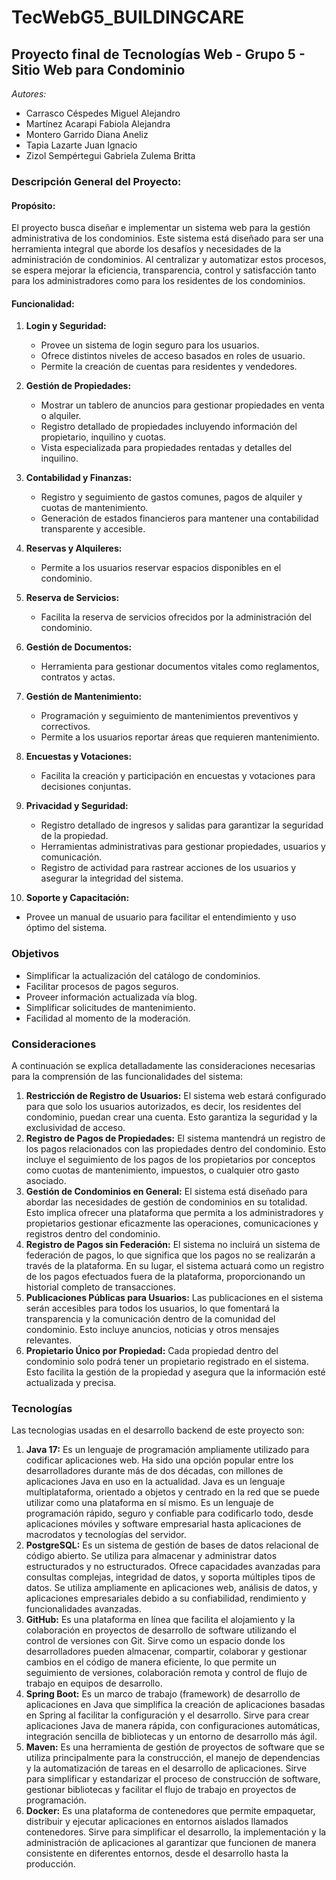 # TecWebG5_BUILDINGCARE

## Proyecto final de Tecnologías Web - Grupo 5 - Sitio Web para Condominio

_Autores:_
- Carrasco Céspedes Miguel Alejandro
- Martínez Acarapi Fabiola Alejandra
- Montero Garrido Diana Aneliz
- Tapia Lazarte Juan Ignacio
- Zizol Sempértegui Gabriela Zulema Britta

### Descripción General del Proyecto:

#### Propósito:
El proyecto busca diseñar e implementar un sistema web para la gestión administrativa de los condominios. Este sistema está diseñado para ser una herramienta integral que aborde los desafíos y necesidades de la administración de condominios. Al centralizar y automatizar estos procesos, se espera mejorar la eficiencia, transparencia, control y satisfacción tanto para los administradores como para los residentes de los condominios.

#### Funcionalidad:

1. **Login y Seguridad:**
   - Provee un sistema de login seguro para los usuarios.
   - Ofrece distintos niveles de acceso basados en roles de usuario.
   - Permite la creación de cuentas para residentes y vendedores.

2. **Gestión de Propiedades:**
   - Mostrar un tablero de anuncios para gestionar propiedades en venta o alquiler.
   - Registro detallado de propiedades incluyendo información del propietario, inquilino y cuotas.
   - Vista especializada para propiedades rentadas y detalles del inquilino.

3. **Contabilidad y Finanzas:**
   - Registro y seguimiento de gastos comunes, pagos de alquiler y cuotas de mantenimiento.
   - Generación de estados financieros para mantener una contabilidad transparente y accesible.

4. **Reservas y Alquileres:**
   - Permite a los usuarios reservar espacios disponibles en el condominio.

5. **Reserva de Servicios:**
   - Facilita la reserva de servicios ofrecidos por la administración del condominio.

6. **Gestión de Documentos:**
   - Herramienta para gestionar documentos vitales como reglamentos, contratos y actas.

7. **Gestión de Mantenimiento:**
   - Programación y seguimiento de mantenimientos preventivos y correctivos.
   - Permite a los usuarios reportar áreas que requieren mantenimiento.

8. **Encuestas y Votaciones:**
   - Facilita la creación y participación en encuestas y votaciones para decisiones conjuntas.

9. **Privacidad y Seguridad:**
   - Registro detallado de ingresos y salidas para garantizar la seguridad de la propiedad.
   - Herramientas administrativas para gestionar propiedades, usuarios y comunicación.
   - Registro de actividad para rastrear acciones de los usuarios y asegurar la integridad del sistema.

10. **Soporte y Capacitación:**
   - Provee un manual de usuario para facilitar el entendimiento y uso óptimo del sistema.
     

### Objetivos

- Simplificar la actualización del catálogo de condominios.
- Facilitar procesos de pagos seguros.
- Proveer información actualizada vía blog.
- Simplificar solicitudes de mantenimiento.
- Facilidad al momento de la moderación.

### Consideraciones

A continuación se explica detalladamente las consideraciones necesarias para la comprensión de las funcionalidades del sistema:

1. **Restricción de Registro de Usuarios:** El sistema web estará configurado para que solo los usuarios autorizados, es decir, los residentes del condominio, puedan crear una cuenta. Esto garantiza la seguridad y la exclusividad de acceso.
2. **Registro de Pagos de Propiedades:** El sistema mantendrá un registro de los pagos relacionados con las propiedades dentro del condominio. Esto incluye el seguimiento de los pagos de los propietarios por conceptos como cuotas de mantenimiento, impuestos, o cualquier otro gasto asociado.
3. **Gestión de Condominios en General:** El sistema está diseñado para abordar las necesidades de gestión de condominios en su totalidad. Esto implica ofrecer una plataforma que permita a los administradores y propietarios gestionar eficazmente las operaciones, comunicaciones y registros dentro del condominio.
4. **Registro de Pagos sin Federación:** El sistema no incluirá un sistema de federación de pagos, lo que significa que los pagos no se realizarán a través de la plataforma. En su lugar, el sistema actuará como un registro de los pagos efectuados fuera de la plataforma, proporcionando un historial completo de transacciones.
5. **Publicaciones Públicas para Usuarios:** Las publicaciones en el sistema serán accesibles para todos los usuarios, lo que fomentará la transparencia y la comunicación dentro de la comunidad del condominio. Esto incluye anuncios, noticias y otros mensajes relevantes.
6. **Propietario Único por Propiedad:** Cada propiedad dentro del condominio solo podrá tener un propietario registrado en el sistema. Esto facilita la gestión de la propiedad y asegura que la información esté actualizada y precisa.


### Tecnologías

Las tecnologias usadas en el desarrollo backend de este proyecto son:

1. **Java 17:** Es un lenguaje de programación ampliamente utilizado para codificar aplicaciones web. Ha sido una opción popular entre los desarrolladores durante más de dos décadas, con millones de aplicaciones Java en uso en la actualidad. Java es un lenguaje multiplataforma, orientado a objetos y centrado en la red que se puede utilizar como una plataforma en sí mismo. Es un lenguaje de programación rápido, seguro y confiable para codificarlo todo, desde aplicaciones móviles y software empresarial hasta aplicaciones de macrodatos y tecnologías del servidor.
2. **PostgreSQL:** Es un sistema de gestión de bases de datos relacional de código abierto. Se utiliza para almacenar y administrar datos estructurados y no estructurados. Ofrece capacidades avanzadas para consultas complejas, integridad de datos, y soporta múltiples tipos de datos. Se utiliza ampliamente en aplicaciones web, análisis de datos, y aplicaciones empresariales debido a su confiabilidad, rendimiento y funcionalidades avanzadas.
3. **GitHub:** Es una plataforma en línea que facilita el alojamiento y la colaboración en proyectos de desarrollo de software utilizando el control de versiones con Git. Sirve como un espacio donde los desarrolladores pueden almacenar, compartir, colaborar y gestionar cambios en el código de manera eficiente, lo que permite un seguimiento de versiones, colaboración remota y control de flujo de trabajo en equipos de desarrollo.
4.  **Spring Boot:** Es un marco de trabajo (framework) de desarrollo de aplicaciones en Java que simplifica la creación de aplicaciones basadas en Spring al facilitar la configuración y el desarrollo. Sirve para crear aplicaciones Java de manera rápida, con configuraciones automáticas, integración sencilla de bibliotecas y un entorno de desarrollo más ágil.
5.  **Maven:** Es una herramienta de gestión de proyectos de software que se utiliza principalmente para la construcción, el manejo de dependencias y la automatización de tareas en el desarrollo de aplicaciones. Sirve para simplificar y estandarizar el proceso de construcción de software, gestionar bibliotecas y facilitar el flujo de trabajo en proyectos de programación.
6.  **Docker:** Es una plataforma de contenedores que permite empaquetar, distribuir y ejecutar aplicaciones en entornos aislados llamados contenedores. Sirve para simplificar el desarrollo, la implementación y la administración de aplicaciones al garantizar que funcionen de manera consistente en diferentes entornos, desde el desarrollo hasta la producción.
